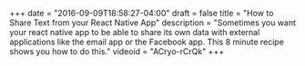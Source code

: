 +++
date = "2016-09-09T18:58:27-04:00"
draft = false
title = "How to Share Text from your React Native App"
description = "Sometimes you want your react native app to be able to share its own data with external applications like the email app or the Facebook app. This 8 minute recipe shows you how to do this."
videoid = "ACryo-rCrQk"
+++
